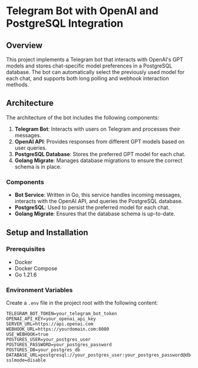 # Telegram Bot with OpenAI and PostgreSQL Integration

## Overview

This project implements a Telegram bot that interacts with OpenAI's GPT models and stores chat-specific model preferences in a PostgreSQL database. The bot can automatically select the previously used model for each chat, and supports both long polling and webhook interaction methods.

## Architecture

The architecture of the bot includes the following components:

1. **Telegram Bot**: Interacts with users on Telegram and processes their messages.
2. **OpenAI API**: Provides responses from different GPT models based on user queries.
3. **PostgreSQL Database**: Stores the preferred GPT model for each chat.
4. **Golang Migrate**: Manages database migrations to ensure the correct schema is in place.

### Components

- **Bot Service**: Written in Go, this service handles incoming messages, interacts with the OpenAI API, and queries the PostgreSQL database.
- **PostgreSQL**: Used to persist the preferred model for each chat.
- **Golang Migrate**: Ensures that the database schema is up-to-date.

## Setup and Installation

### Prerequisites

- Docker
- Docker Compose
- Go 1.21.6

### Environment Variables

Create a `.env` file in the project root with the following content:

```dotenv
TELEGRAM_BOT_TOKEN=your_telegram_bot_token
OPENAI_API_KEY=your_openai_api_key
SERVER_URL=https://api.openai.com
WEBHOOK_URL=https://yourdomain.com:8080
USE_WEBHOOK=true
POSTGRES_USER=your_postgres_user
POSTGRES_PASSWORD=your_postgres_password
POSTGRES_DB=your_postgres_db
DATABASE_URL=postgresql://your_postgres_user:your_postgres_password@db:5432/your_postgres_db?sslmode=disable
